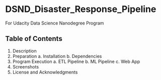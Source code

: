 # DSND_Disaster_Response_Pipeline
For Udacity Data Science Nanodegree Program

## Table of Contents
1. Description
2. Preparation
   a. Installation
   b. Dependencies
3. Program Execution
   a. ETL Pipeline
   b. ML Pipeline
   c. Web App
4. Screenshots
5. License and Acknowledgments
